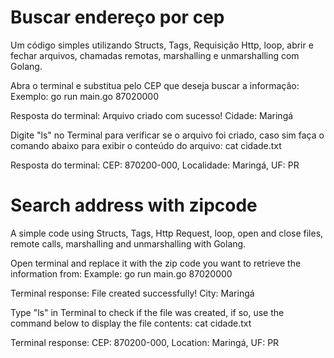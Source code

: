 # Buscar endereço por cep
Um código simples utilizando Structs, Tags, Requisição Http, loop, 
abrir e fechar arquivos, chamadas remotas, marshalling e unmarshalling com Golang.

Abra o terminal e substitua pelo CEP que deseja buscar a informação:
Exemplo: go run main.go 87020000

Resposta do terminal:
Arquivo criado com sucesso!
Cidade:  Maringá

Digite "ls" no Terminal para verificar se o arquivo foi criado, caso sim faça o comando abaixo para exibir o conteúdo do arquivo:
cat cidade.txt

Resposta do terminal:
CEP: 870200-000, Localidade: Maringá, UF: PR
# Search address with zipcode
A simple code using Structs, Tags, Http Request, loop, open and close files, remote calls, marshalling and unmarshalling with Golang.

Open terminal and replace it with the zip code you want to retrieve the information from: Example: go run main.go 87020000

Terminal response: File created successfully! City: Maringá

Type "ls" in Terminal to check if the file was created, if so, use the command below to display the file contents: cat cidade.txt

Terminal response: CEP: 870200-000, Location: Maringá, UF: PR



